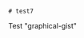                                                                                                                                                                                                                                                                                                                                                                                                                                                                                                                   # test7
Test "graphical-gist"